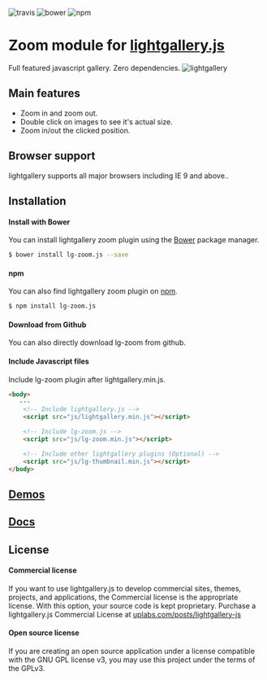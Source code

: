 ![travis](https://travis-ci.org/sachinchoolur/lg-zoom.js.svg?branch=master)
![bower](https://img.shields.io/bower/v/lg-zoom.js.svg)
![npm](https://img.shields.io/npm/v/lg-zoom.js.svg)

# Zoom module for [lightgallery.js](http://sachinchoolur.github.io/lightgallery.js/)
Full featured javascript gallery. Zero dependencies.
![lightgallery](https://raw.githubusercontent.com/sachinchoolur/lightGallery/master/lib/lg.png)

Main features
---

* Zoom in and zoom out.
* Double click on images to see it's actual size.
* Zoom in/out the clicked position.

Browser support
---
lightgallery supports all major browsers including IE 9 and above..


Installation
---
#### Install with Bower

You can install lightgallery zoom plugin using the [Bower](http://bower.io) package manager.

```sh
$ bower install lg-zoom.js --save
```

#### npm

You can also find lightgallery zoom plugin on [npm](http://npmjs.org).

```sh
$ npm install lg-zoom.js
```
#### Download from Github

You can also directly download lg-zoom from github.

#### Include Javascript files
Include lg-zoom plugin after lightgallery.min.js.
``` html
<body>
   ---
    <!-- Include lightgallery.js -->
    <script src="js/lightgallery.min.js"></script>

    <!-- Include lg-zoom.js -->
    <script src="js/lg-zoom.min.js"></script>

    <!-- Include other lightgallery plugins (Optional) -->
    <script src="js/lg-thumbnail.min.js"></script>
</body>
```

[Demos](http://sachinchoolur.github.io/lightgallery.js)
----

[Docs](http://sachinchoolur.github.io/lightgallery.js/docs/api.html#lg-zoom)
-----

License
---

#### Commercial license
If you want to use lightgallery.js to develop commercial sites, themes, projects, and applications, the Commercial license is the appropriate license. With this option, your source code is kept proprietary. Purchase a lightgallery.js Commercial License at [uplabs.com/posts/lightgallery-js](https://www.uplabs.com/posts/lightgallery-js)

#### Open source license

If you are creating an open source application under a license compatible with the GNU GPL license v3, you may use this project under the terms of the GPLv3.
